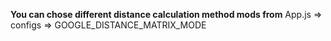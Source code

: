 **You can chose different distance calculation method mods from** 
App.js => configs => GOOGLE_DISTANCE_MATRIX_MODE